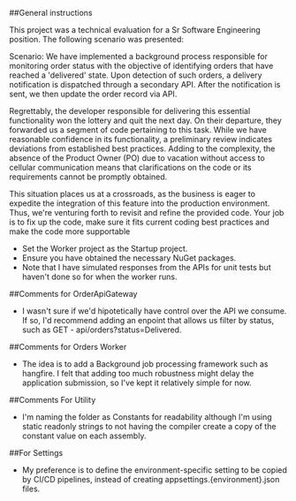 ##General instructions

This project was a technical evaluation for a Sr Software Engineering position.  The following scenario was presented:

Scenario:
We have implemented a background process responsible for monitoring order status with the objective of identifying orders that have reached a 'delivered' state. Upon detection of such orders, a delivery notification is dispatched through a secondary API. After the notification is sent, we then update the order record via API.

Regrettably, the developer responsible for delivering this essential functionality won the lottery and quit the next day. On their departure, they forwarded us a segment of code pertaining to this task. While we have reasonable confidence in its functionality, a preliminary review indicates deviations from established best practices. Adding to the complexity, the absence of the Product Owner (PO) due to vacation without access to cellular communication means that clarifications on the code or its requirements cannot be promptly obtained.

This situation places us at a crossroads, as the business is eager to expedite the integration of this feature into the production environment. Thus, we're venturing forth to revisit and refine the provided code. Your job is to fix up the code, make sure it fits current coding best practices and make the code more supportable



- Set the Worker project as the Startup project.
- Ensure you have obtained the necessary NuGet packages.
- Note that I have simulated responses from the APIs for unit tests but haven't done so for when the worker runs.

##Comments for OrderApiGateway
- I wasn't sure if we'd hipotetically have control over the API we consume. If so, I'd recommend adding an enpoint that allows us filter by status, such as GET - api/orders?status=Delivered.

##Comments for Orders Worker
- The idea is to add a Background job processing framework such as hangfire.  I felt that adding too much robustness might delay the application submission, so I've kept it relatively simple for now.
 
##Comments For Utility
- I'm naming the folder as Constants for readability although I'm using static readonly strings to not having the compiler create a copy of the constant value on each assembly.

##For Settings
- My preference is to define the environment-specific setting to be copied by CI/CD pipelines, instead of creating  appsettings.{environment}.json files.
